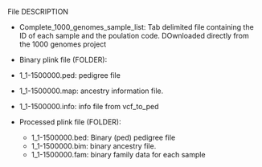File DESCRIPTION
- Complete_1000_genomes_sample_list: Tab delimited file containing the ID of each sample and the poulation code. DOwnloaded directly from the 1000 genomes project
- Binary plink file (FOLDER): 
 -  1_1-1500000.ped: pedigree file
 -  1_1-1500000.map: ancestry information file. 
 - 1_1-1500000.info: info file from vcf_to_ped

- Processed plink file (FOLDER): 
  -  1_1-1500000.bed: Binary (ped) pedigree file
  -  1_1-1500000.bim: binary ancestry file. 
  -  1_1-1500000.fam: binary family data for each sample
